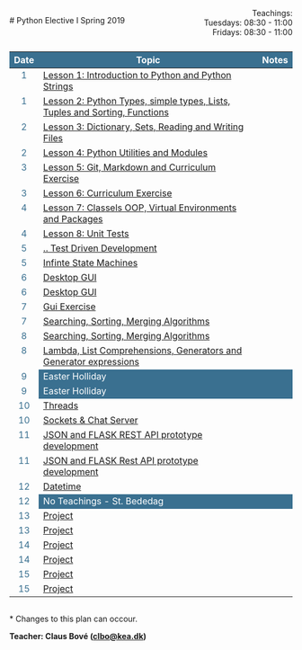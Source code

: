 <head>
  <style> 
    
    h1:first-of-type {display: none;}
    #github {text-align: right; margin:-50px 0 50px 0}
    #teachings {text-align: right; margin: -30px 0 10px 0}
    #tbl {display: inline-table}
    td {vertical-align: top;}
    thead th {background-color: #3a7090; color:#ffffff}
    td:nth-child(1) {color: #3a7090; text-align:center}
  </style>
</head>
# Python Elective I Spring 2019

<!-- <div id="github"><a href="https://github.com/python-elective-1-spring-2019/">GitHub</a>
</div> -->

<div id="teachings">
  Teachings: <br> Tuesdays: 08:30 - 11:00<br>Fridays: 08:30 - 11:00<br> 
</div>

<table id="tbl">
  <thead>
  <tr>
      <th>Date</th>
      <th>Topic</th>
      <th>Notes</th>
  </tr>
  </thead>
  <tbody>
  <tr>
      <td>1</td>
      <td>    
        <a href="https://github.com/python-elective-1-spring-2019/Lesson_01_introduction_to_python_and_python_strings/blob/master/README.md">Lesson 1: Introduction to Python and Python Strings</a></td>
    <td></td>
  </tr>
  
  <tr>  
      <td>1</td>
      <td>
        <a href="https://github.com/python-elective-1-spring-2019/Lesson_02_python_types_simple_types_lists_tuples_and_sorting/blob/master/README.md">Lesson 2: Python Types, simple types, Lists, Tuples and Sorting, Functions</a></td>
      <td></td>
  </tr>
  
  <tr>
      <td>2</td>
      <td><a href="">Lesson 3: Dictionary, Sets, Reading and Writing Files</a></td>
      <td></td>
  </tr>
  
  <tr>    
      <td>2</td>
      <td><a href="">Lesson 4: Python Utilities and Modules</a></td>
      <td></td>
  </tr>
  
  <tr>
      <td>3</td>
      <td><a href="">Lesson 5: Git, Markdown and Curriculum Exercise</a></td>
      <td></td>
  </tr>  
  
  <tr>    
      <td>3</td> 
      <td><a href="">Lesson 6: Curriculum Exercise</a></td>
      <td></td>
  </tr>
    <tr>     
      <td>4</td>
      <td><a href="">Lesson 7: Classels OOP, Virtual Environments and Packages</a></td>
      <td></td>
  </tr>
    <tr>
      <td>4</td>
      <td><a href="">Lesson 8: Unit Tests</a> </td>
      <td></td>
  </tr>
    <tr>   
      <td>5</td>
      <td><a href="">.. Test Driven Development</a></td>
      <td></td>
  </tr>
    <tr>  
      <td>5</td>
      <td><a href="">Infinte State Machines</a></td>
      <td></td>
  </tr>
  <tr> 
      <td>6</td>
      <td><a href="">Desktop GUI</a></td>
      <td></td>
  </tr>
  <tr>      
      <td>6</td>
      <td><a href="">Desktop GUI</a></td>
      <td></td>
  </tr>
  
  <tr>  
      <td>7</td>
      <td><a href="">Gui Exercise</a></td>
      <td></td>
  </tr>
  
  <tr> 
      <td>7</td>
      <td><a href="">Searching, Sorting, Merging Algorithms</a></td>
      <td></td>
  </tr>

  <tr>  
      <td>8</td>
      <td><a href="">Searching, Sorting, Merging Algorithms</a></td>
      <td></td>
  </tr>
  
  <tr> 
      <td>8</td>
      <td><a href="">Lambda, List Comprehensions, Generators and Generator expressions</a></td>
      <td></td>
  </tr>
  <tr >
      <td>9</td>
      <td style="background-color: #3a7090; color:#fff">Easter Holliday</td>
      <td style="background-color: #3a7090; color:#fff"></td>
  </tr>
  <tr >
      <td>9</td>
      <td style="background-color: #3a7090; color:#fff">Easter Holliday</td>
      <td style="background-color: #3a7090; color:#fff"></td>
  </tr>
  <tr> 
      <td>10</td>
      <td><a href="">Threads</a></td>
      <td></td>
  </tr>
  <tr>
      <td>10</td>
      <td><a href="">Sockets & Chat Server</a></td>
      <td></td>
  </tr>
  <tr>
      <td>11</td>
      <td><a href="">JSON and FLASK REST API prototype development</a></td>
      <td></td>
  </tr>
  <tr>
      <td>11</td>
      <td><a href="">JSON and FLASK Rest API prototype development</a></td>
      <td></td>
  </tr>
  <tr>
      <td>12</td>
      <td><a href="">Datetime</a></td>
      <td></td>
  </tr>
  <tr>
      <td>12</td>
      <td style="background-color: #3a7090; color:#fff">No Teachings - St. Bededag</td>
      <td style="background-color: #3a7090; color:#fff"></td>
  </tr>
  <tr>
      <td>13</td>
      <td><a href="">Project</a></td>
      <td></td>
  </tr>
  <tr>
      <td>13</td>
      <td><a href="">Project</a></td>
      <td></td>
  </tr>
  <tr>
      <td>14</td>
      <td><a href="">Project</a></td>
      <td></td>
  </tr>
  <tr>
      <td>14</td>
      <td><a href="">Project</a></td>
      <td></td>
  </tr>
  <tr>    
      <td>15</td>
      <td><a href="">Project</a></td>
      <td></td>
  </tr>
  <tr>
      <td>15</td>
      <td><a href="">Project</a></td>
      <td></td>
  </tr>

  </tbody>
</table>
            
\* Changes to this plan can occour. <br>

__Teacher: Claus Bové (clbo@kea.dk)__

<script>
 var dates = [

        {week : 1, date : '19-02'}, 
        {week : 1, date : '22-02'}, 

        {week : 2, date : '26-02'}, 
        {week : 2, date : '01-03'}, 

        // go agile
        {week : 3, date : '05-03'}, 
        {week : 3, date : '08-03'},

        {week : 4, date : '12-03'}, 
        {week : 4, date : '15-03'},

        {week : 5, date : '19-03'}, 
        {week : 5, date : '22-03'}, 

        {week : 6, date : '26-03'}, 
        {week : 6, date : '29-03'}, 

        {week : 7, date : '02-04'}, 
        {week : 7, date : '05-04'},

        {week : 8, date : '09-04'},
        {week : 8, date : '12-04'},

        // week 9 Easter
        {week : 9, date : '23-04'},        
        {week : 9, date : '26-04'},

        {week : 10, date : '30-04'},
        {week : 10, date : '03-05'},

        {week : 11, date : '07-05'},
        {week : 11, date : '10-05'},

        {week : 12, date : '14-05'},
        {week : 12, date : '17-05'}, // st. bededag

        {week : 13, date : '21-05'},
        {week : 13, date : '24-05'},

        {week : 14, date : '28-05'},
        {week : 14, date : '31-05'},

        {week : 15, date : '04-06'},
        {week : 15, date : '07-06'}

    ]; 
  
 var table = document.getElementById("tbl");  
 var rows = table.getElementsByTagName("tr");
 
 for(i = 1; i < rows.length; i++){

     if(rows[i].getAttribute("class") === 'holliday'){
        i++;   
     }

      var tds = rows[i].getElementsByTagName("td"); 
      tds[0].innerHTML= dates[i-1].date + '-2019'; 
      // tds[1].innerHTML= dates[i-1].date + ' - 2018';  
    } 
 
</script>
